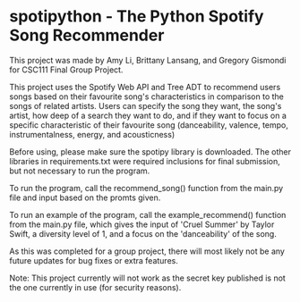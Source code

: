 # spotipython - The Python Spotify Song Recommender
This project was made by Amy Li, Brittany Lansang, and Gregory Gismondi for CSC111 Final Group Project.

This project uses the Spotify Web API and Tree ADT to recommend users songs based on their favourite song's characteristics in comparison to the songs of related artists.
Users can specify the song they want, the song's artist, how deep of a search they want to do, 
and if they want to focus on a specific characteristic of their favourite song (danceability, valence, tempo, instrumentalness, energy, and acousticness)

Before using, please make sure the spotipy library is downloaded. 
The other libraries in requirements.txt were required inclusions for final submission, but not necessary to run the program.

To run the program, call the recommend_song() function from the main.py file and input based on the promts given.

To run an example of the program, call the example_recommend() function from the main.py file, which gives the input of 'Cruel Summer' by Taylor Swift,
a diversity level of 1, and a focus on the 'danceability' of the song.

As this was completed for a group project, there will most likely not be any future updates for bug fixes or extra features.

Note: This project currently will not work as the secret key published is not the one currently in use (for security reasons).
